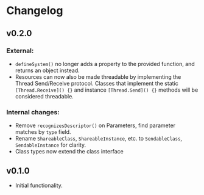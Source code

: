 # Changelog

## v0.2.0

### External:

-   `defineSystem()` no longer adds a property to the provided function, and
    returns an object instead.
-   Resources can now also be made threadable by implementing the Thread
    Send/Receive protocol. Classes that implement the static
    `[Thread.Receive]() {}` and instance `[Thread.Send]() {}` methods will be
    considered threadable.

### Internal changes:

-   Remove `recognizesDescriptor()` on Parameters, find parameter matches by
    `type` field.
-   Rename `ShareableClass`, `ShareableInstance`, etc. to `SendableClass`,
    `SendableInstance` for clarity.
-   Class types now extend the class interface

## v0.1.0

-   Initial functionality.
